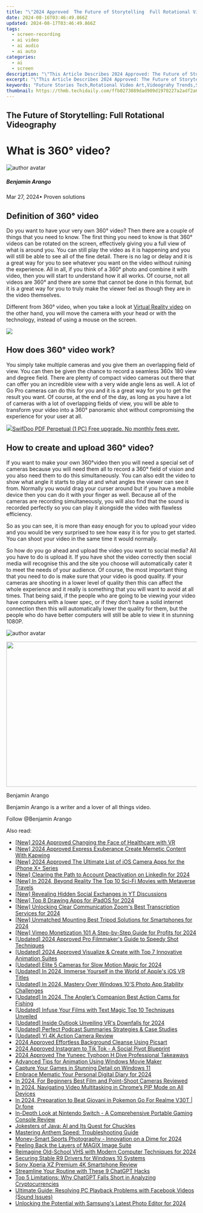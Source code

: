 ```yaml
---
title: "\"2024 Approved  The Future of Storytelling  Full Rotational Videography\""
date: 2024-08-16T03:46:49.866Z
updated: 2024-08-17T03:46:49.866Z
tags: 
  - screen-recording
  - ai video
  - ai audio
  - ai auto
categories: 
  - ai
  - screen
description: "\"This Article Describes 2024 Approved: The Future of Storytelling: Full Rotational Videography\""
excerpt: "\"This Article Describes 2024 Approved: The Future of Storytelling: Full Rotational Videography\""
keywords: "Future Stories Tech,Rotational Video Art,Videograhy Trends,Storytelling Evolved,Future Videography,Full Spin Videos,New Narrative Techniques"
thumbnail: https://thmb.techidaily.com/ffb0273089dad909d1970227a2adf2a6505fbce5d7b047cb362f211ef1496185.jpg
---
```


## The Future of Storytelling: Full Rotational Videography

# What is 360° video?

![author avatar](https://images.wondershare.com/filmora/article-images/benjamin-arango-author.jpg)

##### Benjamin Arango

 Mar 27, 2024• Proven solutions

## Definition of 360° video

 Do you want to have your very own 360° video? Then there are a couple of things that you need to know. The first thing you need to know is that 360° videos can be rotated on the screen, effectively giving you a full view of what is around you. You can still play the video as it is happening and you will still be able to see all of the fine detail. There is no lag or delay and it is a great way for you to see whatever you want on the video without ruining the experience. All in all, if you think of a 360° photo and combine it with video, then you will start to understand how it all works. Of course, not all videos are 360° and there are some that cannot be done in this format, but it is a great way for you to truly make the viewer feel as though they are in the video themselves.

 Different from 360° video, when you take a look at [Virtual Reality video](https://filmora.wondershare.com/virtual-reality/what-is-vr-video.html) on the other hand, you will move the camera with your head or with the technology, instead of using a mouse on the screen.

<!-- affiliate ads begin -->
<a href="https://store.revouninstaller.com/order/checkout.php?PRODS=27889512&QTY=1&AFFILIATE=108875&CART=1"><img src="https://secure.avangate.com/images/merchant/4282ec8de8c9be897e7aff4aa231b1a4/728__90.jpg" border="0"></a>
<!-- affiliate ads end -->
## How does 360° video work?

 You simply take multiple cameras and you give them an overlapping field of view. You can then be given the chance to record a seamless 360x 180 view and degree field. There are plenty of compact video cameras out there that can offer you an incredible view with a very wide angle lens as well. A lot of Go Pro cameras can do this for you and it is a great way for you to get the result you want. Of course, at the end of the day, as long as you have a lot of cameras with a lot of overlapping fields of view, you will be able to transform your video into a 360° panoramic shot without compromising the experience for your user at all.

<!-- affiliate ads begin -->
<a href="https://purchase.swifdoo.com/order/checkout.php?PRODS=40002162&QTY=1&AFFILIATE=108875&CART=1"><img src="https://secure.avangate.com/images/merchant/8b932759a5a04ddb34bf79e3f9072e4b/products/1_Product%20box%20white-1024x1024.png" border="0">SwifDoo PDF Perpetual (1 PC) Free upgrade. No monthly fees ever. 
</a>
<!-- affiliate ads end -->
## How to create and upload 360° video?

 If you want to make your own 360°video then you will need a special set of cameras because you will need them all to record a 360° field of vision and you also need them to do this simultaneously. You can also edit the video to show what angle it starts to play at and what angles the viewer can see it from. Normally you would drag your curser around but if you have a mobile device then you can do it with your finger as well. Because all of the cameras are recording simultaneously, you will also find that the sound is recorded perfectly so you can play it alongside the video with flawless efficiency.

 So as you can see, it is more than easy enough for you to upload your video and you would be very surprised to see how easy it is for you to get started. You can shoot your video in the same time it would normally.

 So how do you go ahead and upload the video you want to social media? All you have to do is upload it. If you have shot the video correctly then social media will recognise this and the site you choose will automatically cater it to meet the needs of your audience. Of course, the most important thing that you need to do is make sure that your video is good quality. If your cameras are shooting in a lower level of quality then this can affect the whole experience and it really is something that you will want to avoid at all times. That being said, if the people who are going to be viewing your video have computers with a lower spec, or if they don’t have a solid internet connection then this will automatically lower the quality for them, but the people who do have better computers will still be able to view it in stunning 1080P.

![author avatar](https://images.wondershare.com/filmora/article-images/benjamin-arango-author.jpg)
<!-- affiliate ads begin -->
<a href="https://ship7com.pxf.io/c/5597632/1509856/17634" target="_top" id="1509856"><img src="//a.impactradius-go.com/display-ad/17634-1509856" border="0" alt="" width="730" height="383"/></a>
<!-- affiliate ads end -->

Benjamin Arango

Benjamin Arango is a writer and a lover of all things video.

Follow @Benjamin Arango


<ins class="adsbygoogle"
     style="display:block"
     data-ad-format="autorelaxed"
     data-ad-client="ca-pub-7571918770474297"
     data-ad-slot="1223367746"></ins>



<ins class="adsbygoogle"
     style="display:block"
     data-ad-client="ca-pub-7571918770474297"
     data-ad-slot="8358498916"
     data-ad-format="auto"
     data-full-width-responsive="true"></ins>






<span class="atpl-alsoreadstyle">Also read:</span>
<div><ul>
<li><a href="https://fox-glue.techidaily.com/new-2024-approved-changing-the-face-of-healthcare-with-vr/"><u>[New] 2024 Approved  Changing the Face of Healthcare with VR</u></a></li>
<li><a href="https://fox-glue.techidaily.com/new-2024-approved-express-exuberance-create-memetic-content-with-kapwing/"><u>[New] 2024 Approved  Express Exuberance  Create Memetic Content With Kapwing</u></a></li>
<li><a href="https://fox-glue.techidaily.com/new-2024-approved-the-ultimate-list-of-ios-camera-apps-for-the-iphone-xplus-series/"><u>[New] 2024 Approved  The Ultimate List of iOS Camera Apps for the iPhone X+ Series</u></a></li>
<li><a href="https://fox-glue.techidaily.com/new-clearing-the-path-to-account-deactivation-on-linkedin-for-2024/"><u>[New] Clearing the Path to Account Deactivation on LinkedIn for 2024</u></a></li>
<li><a href="https://fox-glue.techidaily.com/new-in-2024-beyond-reality-the-top-10-sci-fi-movies-with-metaverse-travels/"><u>[New] In 2024, Beyond Reality  The Top 10 Sci-Fi Movies with Metaverse Travels</u></a></li>
<li><a href="https://fox-glue.techidaily.com/new-revealing-hidden-social-exchanges-in-yt-discussions/"><u>[New] Revealing Hidden Social Exchanges in YT Discussions</u></a></li>
<li><a href="https://fox-helps.techidaily.com/new-top-8-drawing-apps-for-ipados-for-2024/"><u>[New] Top 8 Drawing Apps for iPadOS for 2024</u></a></li>
<li><a href="https://screen-recording.techidaily.com/new-unlocking-clear-communication-zooms-best-transcription-services-for-2024/"><u>[New] Unlocking Clear Communication  Zoom's Best Transcription Services for 2024</u></a></li>
<li><a href="https://fox-glue.techidaily.com/new-unmatched-mounting-best-tripod-solutions-for-smartphones-for-2024/"><u>[New] Unmatched Mounting  Best Tripod Solutions for Smartphones for 2024</u></a></li>
<li><a href="https://vimeo-videos.techidaily.com/new-vimeo-monetization-101-a-step-by-step-guide-for-profits-for-2024/"><u>[New] Vimeo Monetization 101  A Step-by-Step Guide for Profits for 2024</u></a></li>
<li><a href="https://vp-tips.techidaily.com/updated-2024-approved-pro-filmmakers-guide-to-speedy-shot-techniques/"><u>[Updated] 2024 Approved  Pro Filmmaker's Guide to Speedy Shot Techniques</u></a></li>
<li><a href="https://fox-glue.techidaily.com/updated-2024-approved-visualize-and-create-with-top-7-innovative-animation-suites/"><u>[Updated] 2024 Approved  Visualize & Create with Top 7 Innovative Animation Suites</u></a></li>
<li><a href="https://fox-glue.techidaily.com/updated-elite-5-cameras-for-slow-motion-magic-for-2024/"><u>[Updated] Elite 5 Cameras for Slow Motion Magic for 2024</u></a></li>
<li><a href="https://fox-glue.techidaily.com/updated-in-2024-immerse-yourself-in-the-world-of-apples-ios-vr-titles/"><u>[Updated] In 2024, Immerse Yourself in the World of Apple's iOS VR Titles</u></a></li>
<li><a href="https://fox-glue.techidaily.com/updated-in-2024-mastery-over-windows-10s-photo-app-stability-challenges/"><u>[Updated] In 2024, Mastery Over Windows 10'S Photo App Stability Challenges</u></a></li>
<li><a href="https://fox-glue.techidaily.com/updated-in-2024-the-anglers-companion-best-action-cams-for-fishing/"><u>[Updated] In 2024, The Angler’s Companion  Best Action Cams for Fishing</u></a></li>
<li><a href="https://fox-glue.techidaily.com/updated-infuse-your-films-with-text-magic-top-10-techniques-unveiled/"><u>[Updated] Infuse Your Films with Text Magic  Top 10 Techniques Unveiled</u></a></li>
<li><a href="https://fox-glue.techidaily.com/updated-inside-outlook-unveiling-vrs-downfalls-for-2024/"><u>[Updated] Inside Outlook  Unveiling VR's Downfalls for 2024</u></a></li>
<li><a href="https://fox-glue.techidaily.com/updated-perfect-podcast-summaries-strategies-and-case-studies/"><u>[Updated] Perfect Podcast Summaries  Strategies & Case Studies</u></a></li>
<li><a href="https://fox-glue.techidaily.com/updated-yi-4k-action-camera-review/"><u>[Updated] YI 4K Action Camera Review</u></a></li>
<li><a href="https://fox-glue.techidaily.com/2024-approved-effortless-background-cleanse-using-picsart/"><u>2024 Approved  Effortless Background Cleanse Using Picsart</u></a></li>
<li><a href="https://fox-glue.techidaily.com/2024-approved-instagram-to-tik-tok-a-social-pivot-blueprint/"><u>2024 Approved  Instagram to Tik Tok - A Social Pivot Blueprint</u></a></li>
<li><a href="https://fox-glue.techidaily.com/2024-approved-the-yuneec-typhoon-h-dive-professional-takeaways/"><u>2024 Approved  The Yuneec Typhoon H Dive  Professional Takeaways</u></a></li>
<li><a href="https://extra-resources.techidaily.com/advanced-tips-for-animation-using-windows-movie-maker/"><u>Advanced Tips for Animation Using Windows Movie Maker</u></a></li>
<li><a href="https://screen-sharing-recording.techidaily.com/capture-your-games-in-stunning-detail-on-windows-11/"><u>Capture Your Games in Stunning Detail on Windows 11</u></a></li>
<li><a href="https://fox-glue.techidaily.com/embrace-mematic-your-personal-digital-diary-for-2024/"><u>Embrace Mematic  Your Personal Digital Diary for 2024</u></a></li>
<li><a href="https://fox-glue.techidaily.com/in-2024-for-beginners-best-film-and-point-shoot-cameras-reviewed/"><u>In 2024, For Beginners  Best Film and Point-Shoot Cameras Reviewed</u></a></li>
<li><a href="https://fox-glue.techidaily.com/in-2024-navigating-video-multitasking-in-chromes-pip-mode-on-all-devices/"><u>In 2024, Navigating Video Multitasking in Chrome’s PIP Mode on All Devices</u></a></li>
<li><a href="https://pokemon-go-android.techidaily.com/in-2024-preparation-to-beat-giovani-in-pokemon-go-for-realme-v30t-drfone-by-drfone-virtual-android/"><u>In 2024, Preparation to Beat Giovani in Pokemon Go For Realme V30T | Dr.fone</u></a></li>
<li><a href="https://buynow-marvelous.techidaily.com/in-depth-look-at-nintendo-switch-a-comprehensive-portable-gaming-console-review/"><u>In-Depth Look at Nintendo Switch - A Comprehensive Portable Gaming Console Review</u></a></li>
<li><a href="https://tech-savvy.techidaily.com/jokesters-of-java-ai-and-its-quest-for-chuckles/"><u>Jokesters of Java: AI and Its Quest for Chuckles</u></a></li>
<li><a href="https://network-issues.techidaily.com/mastering-anthem-speed-troubleshooting-guide/"><u>Mastering Anthem Speed: Troubleshooting Guide</u></a></li>
<li><a href="https://fox-glue.techidaily.com/money-smart-sports-photography-innovation-on-a-dime-for-2024/"><u>Money-Smart Sports Photography - Innovation on a Dime for 2024</u></a></li>
<li><a href="https://fox-glue.techidaily.com/peeling-back-the-layers-of-magix-image-suite/"><u>Peeling Back the Layers of MAGIX Image Suite</u></a></li>
<li><a href="https://fox-glue.techidaily.com/reimagine-old-school-vhs-with-modern-computer-techniques-for-2024/"><u>Reimagine Old-School VHS with Modern Computer Techniques for 2024</u></a></li>
<li><a href="https://network-issues.techidaily.com/securing-stable-r9-drivers-for-windows-10-systems/"><u>Securing Stable R9 Drivers for Windows 10 Systems</u></a></li>
<li><a href="https://fox-glue.techidaily.com/sony-xperia-xz-premium-4k-smartphone-review/"><u>Sony Xperia XZ Premium 4K Smartphone Review</u></a></li>
<li><a href="https://tech-haven.techidaily.com/1722173224442-streamline-your-routine-with-these-9-chatgpt-hacks/"><u>Streamline Your Routine with These 9 ChatGPT Hacks</u></a></li>
<li><a href="https://tech-revival.techidaily.com/top-5-limitations-why-chatgpt-falls-short-in-analyzing-cryptocurrencies/"><u>Top 5 Limitations: Why ChatGPT Falls Short in Analyzing Cryptocurrencies</u></a></li>
<li><a href="https://sound-issues.techidaily.com/ultimate-guide-resolving-pc-playback-problems-with-facebook-videos-sound-issues/"><u>Ultimate Guide: Resolving PC Playback Problems with Facebook Videos (Sound Issues)</u></a></li>
<li><a href="https://some-skills.techidaily.com/unlocking-the-potential-with-samsungs-latest-photo-editor-for-2024/"><u>Unlocking the Potential with Samsung's Latest Photo Editor for 2024</u></a></li>
</ul></div>
